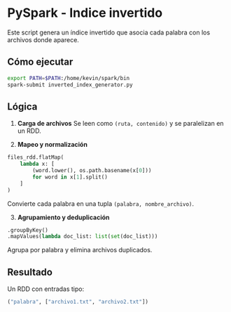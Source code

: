 # PySpark - Indice invertido

Este script genera un índice invertido que asocia cada palabra con los archivos donde aparece.

## Cómo ejecutar

```bash
export PATH=$PATH:/home/kevin/spark/bin
spark-submit inverted_index_generator.py
```

## Lógica

1. **Carga de archivos**
   Se leen como `(ruta, contenido)` y se paralelizan en un RDD.

2. **Mapeo y normalización**

```python
files_rdd.flatMap(
    lambda x: [
        (word.lower(), os.path.basename(x[0]))
        for word in x[1].split()
    ]
)
```

Convierte cada palabra en una tupla `(palabra, nombre_archivo)`.

3. **Agrupamiento y deduplicación**

```python
.groupByKey()
.mapValues(lambda doc_list: list(set(doc_list)))
```

Agrupa por palabra y elimina archivos duplicados.

## Resultado

Un RDD con entradas tipo:

```python
("palabra", ["archivo1.txt", "archivo2.txt"])
```
